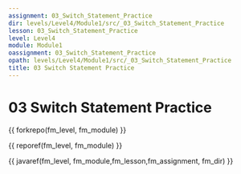 ```yaml
---
assignment: 03_Switch_Statement_Practice
dir: levels/Level4/Module1/src/_03_Switch_Statement_Practice
lesson: 03_Switch_Statement_Practice
level: Level4
module: Module1
oassignment: 03_Switch_Statement_Practice
opath: levels/Level4/Module1/src/_03_Switch_Statement_Practice
title: 03 Switch Statement Practice
---
```

# 03 Switch Statement Practice

{{ forkrepo(fm_level, fm_module) }}

{{ reporef(fm_level, fm_module) }}




{{ javaref(fm_level, fm_module,fm_lesson,fm_assignment, fm_dir) }}

